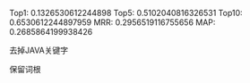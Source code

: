 Top1: 0.1326530612244898
Top5: 0.5102040816326531
Top10: 0.6530612244897959
MRR: 0.2956519116755656
MAP: 0.2685864199938426



去掉JAVA关键字

保留词根

